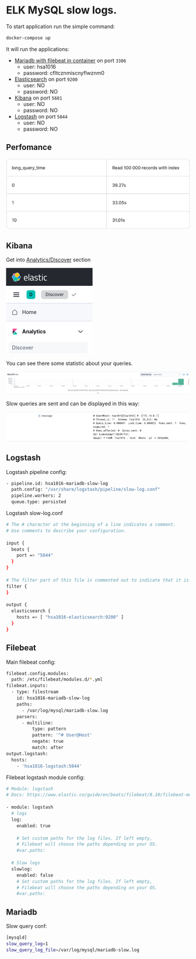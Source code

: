 # ELK MySQL slow logs.

To start application run the simple command:

```bash
docker-compose up
```

It will run the applications:

  * [Mariadb with filebeat in container](http://localhost:3306/) on port `3306`
    * user: hsa1016
    * password: cfltcznmiscnyflwznm0
  * [Elasticsearch](http://localhost:9200/) on port `9200`
    * user: NO
    * password: NO
  * [Kibana](http://localhost:5601/) on port `5601`
    * user: NO
    * password: NO
  * [Logstash](http://localhost:5044/) on port `5044`
    * user: NO
    * password: NO

## Perfomance

![Query perfomance](./example_images/perfomance.png)

## Kibana

Get into [Analytics/Discover](http://localhost:5601/app/discover#/) section 

![Kibana section path](./example_images/kibana_section_path.png)

You can see there some statistic about your queries.

![Kibana statistic](./example_images/kibana_statistic.png)

Slow queries are sent and can be displayed in this way:

![Kibana slow query](./example_images/kibana_query.png)

## Logstash

Logstash pipeline config:

```bash
- pipeline.id: hsa1016-mariadb-slow-log
  path.config: "/usr/share/logstash/pipeline/slow-log.conf"
  pipeline.workers: 2
  queue.type: persisted
```

Logstash slow-log.conf

```bash
# The # character at the beginning of a line indicates a comment. 
# Use comments to describe your configuration.

input {
  beats {
    port => "5044"
  }
}

# The filter part of this file is commented out to indicate that it is optional.
filter {
}

output {
  elasticsearch {
    hosts => [ "hsa1016-elasticsearch:9200" ]
  }
}
```

## Filebeat

Main filebeat config:

```bash
filebeat.config.modules:
  path: /etc/filebeat/modules.d/*.yml
filebeat.inputs:
  - type: filestream
    id: hsa1016-mariadb-slow-log
    paths:
      - /var/log/mysql/mariadb-slow.log
    parsers:
      - multiline:
          type: pattern
          pattern: '^# User@Host'
          negate: true
          match: after
output.logstash:
  hosts:
    - 'hsa1016-logstash:5044'
```

Filebeat logstash module config:

```bash
# Module: logstash
# Docs: https://www.elastic.co/guide/en/beats/filebeat/8.10/filebeat-module-logstash.html

- module: logstash
  # logs
  log:
    enabled: true

    # Set custom paths for the log files. If left empty,
    # Filebeat will choose the paths depending on your OS.
    #var.paths:

  # Slow logs
  slowlog:
    enabled: false
    # Set custom paths for the log files. If left empty,
    # Filebeat will choose the paths depending on your OS.
    #var.paths:
```

## Mariadb

Slow query conf:

```bash
[mysqld]
slow_query_log=1
slow_query_log_file=/var/log/mysql/mariadb-slow.log
```